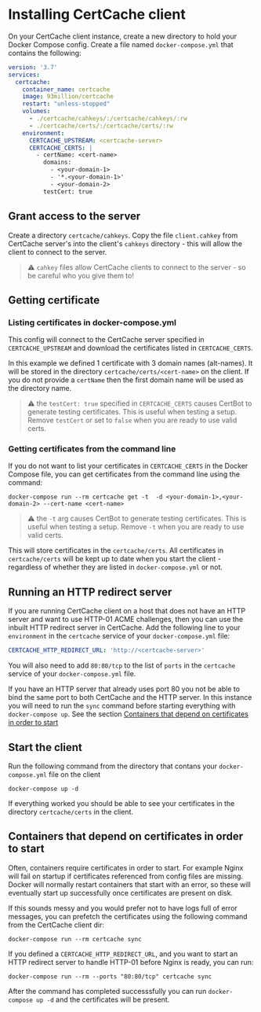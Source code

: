 # Installing CertCache client

On your CertCache client instance, create a new directory to hold your Docker Compose config. Create a file named `docker-compose.yml` that contains the following:

```yaml
version: '3.7'
services:
  certcache:
    container_name: certcache
    image: 93million/certcache
    restart: "unless-stopped"
    volumes:
      - ./certcache/cahkeys/:/certcache/cahkeys/:rw
      - ./certcache/certs/:/certcache/certs/:rw
    environment:
      CERTCACHE_UPSTREAM: <certcache-server>
      CERTCACHE_CERTS: |
        - certName: <cert-name>
          domains:
            - <your-domain-1>
            - '*.<your-domain-1>'
            - <your-domain-2>
          testCert: true
```

## Grant access to the server

Create a directory `certcache/cahkeys`. Copy the file `client.cahkey` from CertCache server's into the client's `cahkeys` directory - this will allow the client to connect to the server.

> ⚠️ `cahkey` files allow CertCache clients to connect to the server - so be careful who you give them to!

## Getting certificate

### Listing certificates in docker-compose.yml

This config will connect to the CertCache server specified in `CERTCACHE_UPSTREAM` and download the certificates listed in `CERTCACHE_CERTS`.

In this example we defined 1 certificate with 3 domain names (alt-names). It will be stored in the directory `certcache/certs/<cert-name>` on the client. If you do not provide a `certName` then the first domain name will be used as the directory name.

> ⚠️ the `testCert: true` specified in `CERTCACHE_CERTS` causes CertBot to generate testing certificates. This is useful when testing a setup. Remove `testCert` or set to `false` when you are ready to use valid certs.

### Getting certificates from the command line

If you do not want to list your certificates in `CERTCACHE_CERTS` in the Docker Compose file, you can get certificates from the command line using the command:

```
docker-compose run --rm certcache get -t  -d <your-domain-1>,<your-domain-2> --cert-name <cert-name>
```

> ⚠️ the `-t` arg causes CertBot to generate testing certificates. This is useful when testing a setup. Remove `-t` when you are ready to use valid certs.

This will store certificates in the `certcache/certs`. All certificates in `certcache/certs` will be kept up to date when you start the client - regardless of whether they are listed in `docker-compose.yml` or not.

## Running an HTTP redirect server

If you are running CertCache client on a host that does not have an HTTP server and want to use HTTP-01 ACME challenges, then you can use the inbuilt HTTP redirect server in CertCache. Add the following line to your `environment` in the `certcache` service of your `docker-compose.yml` file:

```yaml
CERTCACHE_HTTP_REDIRECT_URL: 'http://<certcache-server>'
```

You will also need to add `80:80/tcp` to the list of `ports` in the `certcache` service of your `docker-compose.yml` file.

If you have an HTTP server that already uses port 80 you not be able to bind the same port to both CertCache and the HTTP server. In this instance you will need to run the `sync` command before starting everything with `docker-compose up`. See the section [Containers that depend on certificates in order to start](#containers-that-depend-on-certificates-in-order-to-start)

## Start the client

Run the following command from the directory that contans your `docker-compose.yml` file on the client

```
docker-compose up -d
```

If everything worked you should be able to see your certificates in the directory `certcache/certs` in the client.

## Containers that depend on certificates in order to start

Often, containers require certificates in order to start. For example Nginx will fail on startup if certificates referenced from config files are missing. Docker will normally restart containers that start with an error, so these will eventually start up successfully once certificates are present on disk.

If this sounds messy and you would prefer not to have logs full of error messages, you can prefetch the certificates using the following command from the CertCache client dir:

```
docker-compose run --rm certcache sync
```

If you defined a `CERTCACHE_HTTP_REDIRECT_URL`, and you want to start an HTTP redirect server to handle HTTP-01 before Nginx is ready, you can run:

```
docker-compose run --rm --ports "80:80/tcp" certcache sync
```

After the command has completed successsfully you can run `docker-compose up -d` and the certificates will be present.
